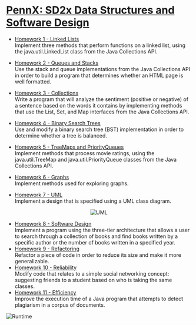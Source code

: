 # [PennX: SD2x Data Structures and Software Design](https://www.edx.org/course/data-structures-software-design-pennx-sd2x)
* [Homework 1 - Linked Lists](https://courses.edx.org/courses/course-v1:PennX+SD2x+2T2019/jump_to/block-v1:PennX+SD2x+2T2019+type@vertical+block@03dfb04193974bdabead27fce313715c)  
Implement three methods that perform functions on a linked list, using the java.util.LinkedList class from the Java Collections API.
* [Homework 2 - Queues and Stacks](https://courses.edx.org/courses/course-v1:PennX+SD2x+2T2019/jump_to/block-v1:PennX+SD2x+2T2019+type@vertical+block@9a009cadc0d5498ca729b7c0ece555bf)  
Use the stack and queue implementations from the Java Collections API in order to build a program that determines whether an HTML page is well formatted.
* [Homework 3 - Collections](https://courses.edx.org/courses/course-v1:PennX+SD2x+2T2019/jump_to/block-v1:PennX+SD2x+2T2019+type@vertical+block@4672157a774e4f28b812722d5ec3fa7f)  
Write a program that will analyze the sentiment (positive or negative) of a sentence based on the words it contains by implementing methods that use the List, Set, and Map interfaces from the Java Collections API.
* [Homework 4 - Binary Search Trees](https://courses.edx.org/courses/course-v1:PennX+SD2x+2T2019/jump_to/block-v1:PennX+SD2x+2T2019+type@vertical+block@1316e27d80ab4d2caf0eb6ff909f7b26)    
Use and modify a binary search tree (BST) implementation in order to determine whether a tree is balanced.
* [Homework 5 - TreeMaps and PriorityQueues](https://courses.edx.org/courses/course-v1:PennX+SD2x+2T2019/jump_to/block-v1:PennX+SD2x+2T2019+type@vertical+block@331efddd14ed4e84841d05bcafe0f50f)  
Implement methods that process movie ratings, using the java.util.TreeMap and java.util.PriorityQueue classes from the Java Collections API.
* [Homework 6 - Graphs](https://courses.edx.org/courses/course-v1:PennX+SD2x+2T2019/jump_to/block-v1:PennX+SD2x+2T2019+type@vertical+block@20e6cc693a9042429462dcc4c40e04e9)  
Implement methods used for exploring graphs.

* [Homework 7 - UML](https://courses.edx.org/courses/course-v1:PennX+SD2x+2T2017/courseware/bd1ca9ec42034882bee3dbf3bb80c912/e387eff4315f4dce9dd0cd986e6ef82d/?activate_block_id=block-v1%3APennX%2BSD2x%2B2T2017%2Btype%40sequential%2Bblock%40e387eff4315f4dce9dd0cd986e6ef82d)  
Implement a design that is specified using a UML class diagram.

<div style="text-align:center">
	<img src="https://studio.edx.org/asset-v1:PennX+SD2x+2T2017+type@asset+block@hw7_uml.jpg" alt="UML">
</div>

* [Homework 8 - Software Design](https://courses.edx.org/courses/course-v1:PennX+SD2x+2T2017/courseware/bd1ca9ec42034882bee3dbf3bb80c912/dfe067073833470cb93dff6b3efad0a0/?activate_block_id=block-v1%3APennX%2BSD2x%2B2T2017%2Btype%40sequential%2Bblock%40dfe067073833470cb93dff6b3efad0a0)  
Implement a program using the three-tier architecture that allows a user to search through a collection of books and find books written by a specific author or the number of books written in a specified year.
* [Homework 9 - Refactoring](https://courses.edx.org/courses/course-v1:PennX+SD2x+2T2017/courseware/2762c877e0824a62b88cc161cffe401b/1a5677a66e2d44b098c55a4b1723262c/?activate_block_id=block-v1%3APennX%2BSD2x%2B2T2017%2Btype%40sequential%2Bblock%401a5677a66e2d44b098c55a4b1723262c)  
Refactor a piece of code in order to reduce its size and make it more generalizable.
* [Homework 10 - Reliability](https://courses.edx.org/courses/course-v1:PennX+SD2x+2T2017/courseware/2762c877e0824a62b88cc161cffe401b/36272b673f7344789c48933017e18d71/?activate_block_id=block-v1%3APennX%2BSD2x%2B2T2017%2Btype%40sequential%2Bblock%4036272b673f7344789c48933017e18d71)  
Modify code that relates to a simple social networking concept: suggesting friends to a student based on who is taking the same classes.
* [Homework 11 - Efficiency](https://courses.edx.org/courses/course-v1:PennX+SD2x+2T2017/courseware/2762c877e0824a62b88cc161cffe401b/2f63ea6bd51e4f43b079cf6c6a97c8e6/?activate_block_id=block-v1%3APennX%2BSD2x%2B2T2017%2Btype%40sequential%2Bblock%402f63ea6bd51e4f43b079cf6c6a97c8e6)  
Improve the execution time of a Java program that attempts to detect plagiarism in a corpus of documents.  

![Runtime](/HW11/runtime.png?raw=true "1% baseline time")  
     

